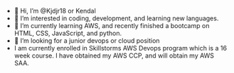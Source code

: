 - 👋 Hi, I’m @Kjdjr18 or Kendal
- 👀 I’m interested in coding, development, and learning new languages.
- 🌱 I’m currently learning AWS, and recently finished a bootcamp on HTML, CSS, JavaScript, and python.
- 💞️ I’m looking for a junior devops or cloud position
- I am currently enrolled in Skillstorms AWS Devops program which is a 16 week course. I have obtained my AWS CCP, and will obtain my AWS SAA.

<!---
Kjdjr18/Kjdjr18 is a ✨ special ✨ repository because its `README.md` (this file) appears on your GitHub profile.
You can click the Preview link to take a look at your changes.
--->
